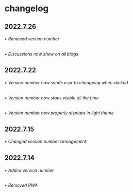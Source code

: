 # changelog
## 2022.7.26
###### • Removed version number
###### • Discussions now show on all blogs
## 2022.7.22
###### • Version number now sends user to changelog when clicked
###### • Version number now stays visible all the time
###### • Version number now properly displays in light theme
## 2022.7.15
###### • Changed version number arrangement
## 2022.7.14
###### • Added version number
###### • Removed PWA


